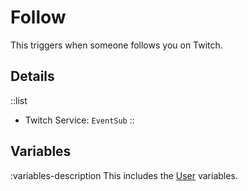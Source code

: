 # Follow
This triggers when someone follows you on Twitch.

## Details
::list
- Twitch Service: `EventSub`
::

## Variables
:variables-description
This includes the [User](/Variables/User-Variables) variables.